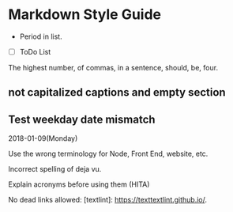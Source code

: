 # Markdown Style Guide

- Period in list.
- [ ] ToDo List

The highest number, of commas, in a sentence, should, be, four.

## not capitalized captions and empty section

## Test weekday date mismatch

2018-01-09(Monday)

Use the wrong terminology for Node, Front End, website, etc.

Incorrect spelling of deja vu.

Explain acronyms before using them (HITA)

No dead links allowed: [textlint]: https://texttextlint.github.io/.
